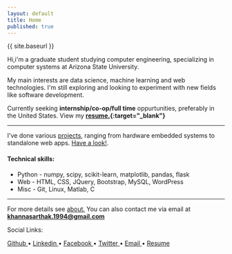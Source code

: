 ```yaml
---
layout: default
title: Home
published: true
---
```


{{ site.baseurl }}

Hi,i'm a graduate student studying computer engineering, specializing in computer systems at Arizona State University.

My main interests are data science, machine learning and web technologies. I'm still exploring and looking to experiment with new fields like software development.

Currently seeking **internship/co-op/full time** oppurtunities, preferably in the United States. View my **[resume.](http://khannasarthak.github.io/SarthakKhannaCV.pdf){:target="_blank"}**

---
I've done various [projects](http://khannasarthak.github.io/projects/), ranging from hardware embedded systems to standalone web apps. [Have a look!](http://khannasarthak.github.io/projects/).

#### Technical skills:

* Python - numpy, scipy, scikit-learn, matplotlib, pandas, flask
* Web  - HTML, CSS, JQuery, Bootstrap, MySQL, WordPress
* Misc - Git, Linux, Matlab, C

---
For more details see [about.](http://khannasarthak.github.io/about/) You can also contact me via email at <a href="mailto:{{ site.email}}">**khannasarthak.1994@gmail.com**</a>

Social Links:

<a href="https://github.com/{{ site.github_username }}" target="_blank">Github 
<i class="fa fa-github fa-lg fa-border"></i> 
</a> •
<a href="https://linkedin.com/in/{{ site.linkedin_username }}" target="_blank">Linkedin
<i class="fa fa-linkedin fa-lg fa-border"></i> 
</a> •
<a href="https://www.facebook.com/khannasarthak94" target="_blank">Facebook
<i class="fa fa-facebook-official fa-lg fa-border"></i>
</a> •
<a href="https://twitter.com/sarthakkhanna94" target="_blank">Twitter
<i class="fa fa-twitter fa-lg fa-border"></i>
</a> •
<a href="mailto:{{ site.email }}">Email
<i class="fa fa-envelope fa-lg fa-border"></i> 
</a> •
<a href="http://khannasarthak.github.io/SarthakKhannaCV.pdf" target="_blank">Resume
<i class="fa fa-file-text-o fa-lg fa-border"></i>
</a>




